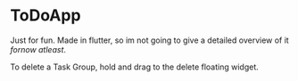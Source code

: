 # ToDoApp
Just for fun. Made in flutter, so im not going to give a detailed overview of it *fornow atleast*.

To delete a Task Group, hold and drag to the delete floating widget.
